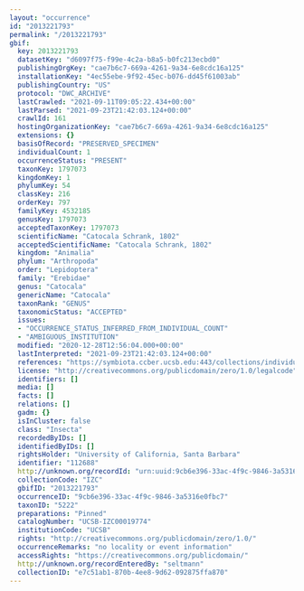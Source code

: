 ```yaml
---
layout: "occurrence"
id: "2013221793"
permalink: "/2013221793"
gbif:
  key: 2013221793
  datasetKey: "d6097f75-f99e-4c2a-b8a5-b0fc213ecbd0"
  publishingOrgKey: "cae7b6c7-669a-4261-9a34-6e8cdc16a125"
  installationKey: "4ec55ebe-9f92-45ec-b076-dd45f61003ab"
  publishingCountry: "US"
  protocol: "DWC_ARCHIVE"
  lastCrawled: "2021-09-11T09:05:22.434+00:00"
  lastParsed: "2021-09-23T21:42:03.124+00:00"
  crawlId: 161
  hostingOrganizationKey: "cae7b6c7-669a-4261-9a34-6e8cdc16a125"
  extensions: {}
  basisOfRecord: "PRESERVED_SPECIMEN"
  individualCount: 1
  occurrenceStatus: "PRESENT"
  taxonKey: 1797073
  kingdomKey: 1
  phylumKey: 54
  classKey: 216
  orderKey: 797
  familyKey: 4532185
  genusKey: 1797073
  acceptedTaxonKey: 1797073
  scientificName: "Catocala Schrank, 1802"
  acceptedScientificName: "Catocala Schrank, 1802"
  kingdom: "Animalia"
  phylum: "Arthropoda"
  order: "Lepidoptera"
  family: "Erebidae"
  genus: "Catocala"
  genericName: "Catocala"
  taxonRank: "GENUS"
  taxonomicStatus: "ACCEPTED"
  issues:
  - "OCCURRENCE_STATUS_INFERRED_FROM_INDIVIDUAL_COUNT"
  - "AMBIGUOUS_INSTITUTION"
  modified: "2020-12-28T12:56:04.000+00:00"
  lastInterpreted: "2021-09-23T21:42:03.124+00:00"
  references: "https://symbiota.ccber.ucsb.edu:443/collections/individual/index.php?occid=112688"
  license: "http://creativecommons.org/publicdomain/zero/1.0/legalcode"
  identifiers: []
  media: []
  facts: []
  relations: []
  gadm: {}
  isInCluster: false
  class: "Insecta"
  recordedByIDs: []
  identifiedByIDs: []
  rightsHolder: "University of California, Santa Barbara"
  identifier: "112688"
  http://unknown.org/recordId: "urn:uuid:9cb6e396-33ac-4f9c-9846-3a5316e0fbc7"
  collectionCode: "IZC"
  gbifID: "2013221793"
  occurrenceID: "9cb6e396-33ac-4f9c-9846-3a5316e0fbc7"
  taxonID: "5222"
  preparations: "Pinned"
  catalogNumber: "UCSB-IZC00019774"
  institutionCode: "UCSB"
  rights: "http://creativecommons.org/publicdomain/zero/1.0/"
  occurrenceRemarks: "no locality or event information"
  accessRights: "https://creativecommons.org/publicdomain/"
  http://unknown.org/recordEnteredBy: "seltmann"
  collectionID: "e7c51ab1-870b-4ee8-9d62-092875ffa870"
---
```


